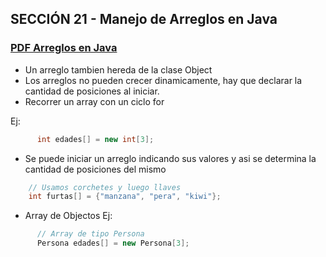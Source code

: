 ## SECCIÓN 21 - Manejo de Arreglos en Java 

### [PDF Arreglos en Java](./18-01-ArreglosJava-parte1-CFJ.pdf)
* Un arreglo tambien hereda de la clase Object
* Los arreglos no pueden crecer dinamicamente, hay que declarar la cantidad de
posiciones al iniciar. 
* Recorrer un array con un ciclo for

Ej:
```java
      int edades[] = new int[3];
```

* Se puede iniciar un arreglo indicando sus valores y asi se determina la
cantidad de posiciones del mismo
```java
    // Usamos corchetes y luego llaves
    int furtas[] = {"manzana", "pera", "kiwi"};
```



* Array de Objectos
Ej:
```java
      // Array de tipo Persona
      Persona edades[] = new Persona[3];
```
